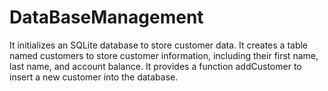 # DataBaseManagement
It initializes an SQLite database to store customer data. 
It creates a table named customers to store customer information, including their first name, last name, and account balance. 
It provides a function addCustomer to insert a new customer into the database.
